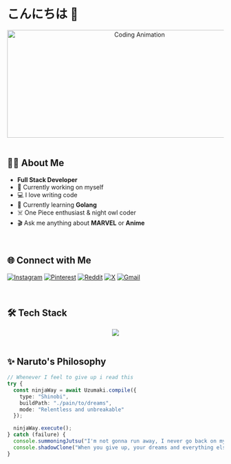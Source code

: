 # こんにちは 👋

<div align="center">
  <img height="250" width="600" alt="Coding Animation" src="https://media1.giphy.com/media/v1.Y2lkPTc5MGI3NjExbzBjaXp4dHN2MnE5dzJuZGc5YWsya2ttOTU0eHU0aWw2eXFxajN6aCZlcD12MV9pbnRlcm5hbF9naWZfYnlfaWQmY3Q9Zw/2y98KScHKeaQM/giphy.gif" />
</div>

</br>

## 👨‍💻 About Me

- **Full Stack Developer**
- 🔭 Currently working on myself
- 💻 I love writing code
- 🧠 Currently learning **Golang**
- ☠️ One Piece enthusiast & night owl coder
- 🎬 Ask me anything about **MARVEL** or **Anime**

</br>

## 🌐 Connect with Me

[![Instagram](https://img.shields.io/badge/Instagram-%23E4405F.svg?logo=Instagram&logoColor=white)](https://instagram.com/myselfsatyam_) 
[![Pinterest](https://img.shields.io/badge/Pinterest-%23E60023.svg?logo=Pinterest&logoColor=white)](https://pinterest.com/myselfsatyam_) 
[![Reddit](https://img.shields.io/badge/Reddit-%23FF4500.svg?logo=Reddit&logoColor=white)](https://reddit.com/user/s_aat) 
[![X](https://img.shields.io/badge/X-black.svg?logo=X&logoColor=white)](https://x.com/satyam_says_17) 
[![Gmail](https://img.shields.io/badge/Email-D14836?logo=gmail&logoColor=white)](mailto:satyamsharma21589@gmail.com)

</br>

## 🛠 Tech Stack

<div align="center">
  <a href="https://skillicons.dev">
    <img src="https://skillicons.dev/icons?i=ts,react,nextjs,nodejs,golang,mongodb,tailwind,python,cpp&theme=dark&perline=3" />
  </a>
</div>

</br>

## ✨ Naruto's Philosophy

```typescript
// Whenever I feel to give up i read this
try {
  const ninjaWay = await Uzumaki.compile({
    type: "Shinobi",
    buildPath: "./pain/to/dreams",
    mode: "Relentless and unbreakable"
  });

  ninjaWay.execute();
} catch (failure) {
  console.summoningJutsu("I'm not gonna run away, I never go back on my word... that's my nindō.");
  console.shadowClone("When you give up, your dreams and everything else are gone.");
}

